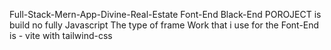 Full-Stack-Mern-App-Divine-Real-Estate
Font-End
Black-End
POROJECT  is build no  fully Javascript
The type of frame Work that i use for the Font-End is - vite with tailwind-css 
